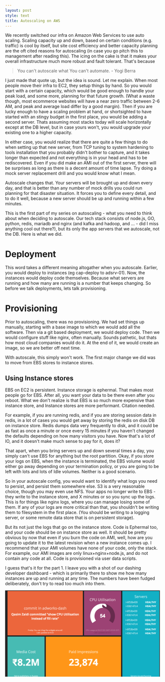```yaml
---
layout: post
style: text
title: Autoscaling on AWS
---
```


We recently switched our infra on Amazon Web Services to use auto scaling. Scaling capacity up and down, based on certain conditions (e.g. traffic) is cool by itself, but site cost efficiency and better capacity planning are the oft cited reasons for autoscaling (in case you go pitch this to management after reading this). The icing on the cake is that it makes your overall infrastructure much more robust and fault tolerant. That's because 

> You can't autoscale what You can't automate. 
>                           - Yogi Berra

I just made that quote up, but the idea is sound. Let me explain. When most people move their infra to EC2, they setup things by hand. So you would start with a certain capacity, which would be good enough to handle your peak load, and some more, planning for that future growth. (What a waste though, most ecommerce websites will have a near zero traffic between 2-6 AM, and peak and average load differ by a good margin). Then if you are lucky enough to have a scaling problem at hand, or shortsighted to have started with an stingy budget in the first place, you would be adding a second server. Thats assuming most stacks today will scale horizontally except at the DB level, but in case yours won't, you would upgrade your existing one to a higher capacity.

In either case, you would realize that there are quite a few things to do when setting up that new server, from TCP tuning to system hardening to tools installation that you probably didn't bother to capture, and it takes longer than expected and not everything is in your head and has to be rediscovered. Even if you did make an AMI out of the first server, there will be surprises as long as there is a decent amount of time lapse. Try doing a mock server replacement drill and you would know what I mean.

Autoscale changes that. Your servers will be brought up and down every day, and that is better than any number of mock drills you could run planning for that disaster situation. It forces you to define every detail, and to do it well, because a new server should be up and running within a few minutes.

This is the first part of my series on autoscaling - what you need to think about when deciding to autoscale. Our tech stack consists of node.js, GO, python, redis, mariadb and nginx (and kafka and hadoop, and ... - did I miss anything cool out there?), but its only the app servers that we autoscale, not the DB. Here is what we did.

# Deployment

This word takes a different meaning altogather when you autoscale. Earlier, you would deploy to instances (eg cap-deploy to adsrv-01). Now, the instances would deploy code themselves. Because what servers are running and how many are running is a number that keeps changing. So before we talk deployments, lets talk provisioning.

# Provisioning

Prior to autoscaling, there was no provisioning. We had set things up manually, starting with a base image to which we would add all the software. Then via a git based deployment, we would deploy code. Then we would configure stuff like nginx, often manually. Sounds pathetic, but thats how most cloud companies would do it. At the end of it, we would create an image, so we are better off next time.

With autoscale, this simply won't work. The first major change we did was to move from EBS stores to instance stores.

## Using Instance stores

EBS on EC2 is persistent. Instance storage is ephermal. That makes most people go for EBS. After all, you want your data to be there even after you reboot. What we don't realize is that EBS is so much more expensive than instance store, and Instance stores are more performant. Citation needed.

For example, if you are running redis, and if you are storing session data in redis, in a lot of cases you would get away by storing the redis on disk DB on instance store. Redis dumps data very frequently to disk, and it could be as fast as once a minute or once every 15 minutes if you haven't changed the defaults depending on how many visitors you have. Now that's a lot of IO, and it doesn't make much sense to pay for it, does it?

That apart, when you bring servers up and down several times a day, you simply can't use EBS for anything but the root partition. Okay, if you store your logs on EBS, when the instance is terminated, the EBS volume would either go away depending on your termination policy, or you are going to be left with lots and lots of Idle volumes. Neither is a good scenario.

So in your autoscale config, you would want to identify what logs you need to persist, and persist them somewhere else. S3 is a very reasonable choice, though you may even use NFS. Your apps no longer write to EBS - they write to the instance store, and X minutes or so you sync up the logs. This is for things like nginx logs, where you can manage losing some of them. If any of your logs are more critical than that, you shouldn't be writing them to filesystem in the first place. (You should be writing to a logging server, or some remote data store that is on persistent storage).

But its not just the logs that go on the instance store. Code is Ephermal too, and your code should be on instance store as well. It should be pretty obvious by now that even if you burn the code on AMI, well, how are you going to update it to the latest revision when a new instance comes up. I recommend that your AMI volumes have none of your code, only the stack. For example, our AMI images are only linux+nginx+node.js, and do not contain any code at all. Code is provisioned via user data scripts.

I guess that's it for the part 1. I leave you with a shot of our dashing developer dashboard - which is primarily there to show me how many instances are up and running at any time. The numbers have been fudged deliberately, don't try to read too much into them.

![duas.mobi](/img/dashboard.png "Our awesome dashboard")
